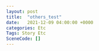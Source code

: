 ```yaml
---
layout: post
title:  "others_test"
date:   2021-12-09 04:00:00 +0000
categories: Etc
Tags: Story Etc
SceneCode: []
---
```

